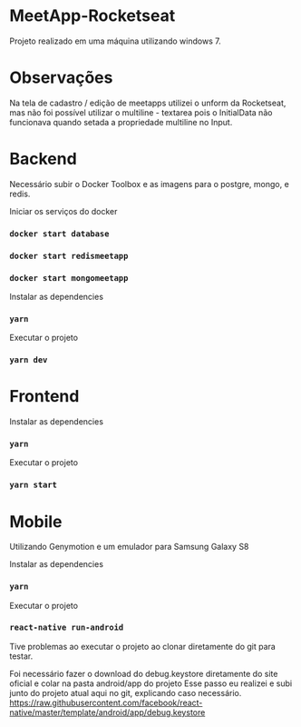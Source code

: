 # MeetApp-Rocketseat
Projeto realizado em uma máquina utilizando windows 7.

# Observações
Na tela de cadastro / edição de meetapps utilizei o unform da Rocketseat, mas não foi possível utilizar o multiline - textarea pois o InitialData não funcionava quando setada a propriedade multiline no Input.

# Backend
Necessário subir o Docker Toolbox e as imagens para o postgre, mongo, e redis.

Iniciar os serviços do docker
### `docker start database`
### `docker start redismeetapp`
### `docker start mongomeetapp`

Instalar as dependencies
### `yarn`

Executar o projeto
### `yarn dev`

# Frontend
Instalar as dependencies
### `yarn`

Executar o projeto
### `yarn start`

# Mobile
Utilizando Genymotion e um emulador para Samsung Galaxy S8

Instalar as dependencies
### `yarn`

Executar o projeto
### `react-native run-android`

Tive problemas ao executar o projeto ao clonar diretamente do git para testar.

Foi necessário fazer o download do debug.keystore diretamente do site oficial e colar na pasta android/app do projeto
Esse passo eu realizei e subi junto do projeto atual aqui no git, explicando caso necessário.
https://raw.githubusercontent.com/facebook/react-native/master/template/android/app/debug.keystore


